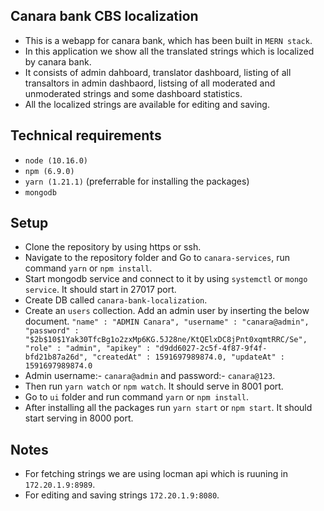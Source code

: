 ## Canara bank CBS localization
- This is a webapp for canara bank, which has been built in ```MERN stack```.
- In this application we show all the translated strings which is localized by canara bank.
- It consists of admin dahboard, translator dashboard, listing of all transaltors in admin dashbaord, listsing of all moderated and unmoderated strings and some dashboard statistics.
- All the localized strings are available for editing and saving.

## Technical requirements
- ```node (10.16.0)```
- ```npm (6.9.0)```
- ```yarn (1.21.1)``` (preferrable for installing the packages)
- ```mongodb```

## Setup
- Clone the repository by using https or ssh.
- Navigate to the repository folder and Go to ```canara-services```, run command ```yarn``` or ```npm install```.
- Start mongodb service and connect to it by using ```systemctl``` or ```mongo service```. It should start in 27017 port.
- Create DB called ```canara-bank-localization```.
- Create an ```users``` collection. Add an admin user by inserting the below document.
        ```
            "name" : "ADMIN Canara",
            "username" : "canara@admin",
            "password" : "$2b$10$1Yak30TfcBg1o2zxMp6KG.5J28ne/KtQElxDC8jPnt0xqmtRRC/Se",
            "role" : "admin",
            "apikey" : "d9dd6027-2c5f-4f87-9f4f-bfd21b87a26d",
            "createdAt" : 1591697989874.0,
            "updateAt" : 1591697989874.0
        ```   
- Admin username:- ```canara@admin``` and password:- ```canara@123```.
- Then run ```yarn watch``` or ```npm watch```. It should serve in 8001 port.
- Go to ```ui``` folder and run command ```yarn``` or ```npm install```.
- After installing all the packages run ```yarn start``` or ```npm start```. It should start serving in 8000 port.

## Notes
- For fetching strings we are using locman api which is ruuning in ```172.20.1.9:8989```.
- For editing and saving strings ```172.20.1.9:8080```.